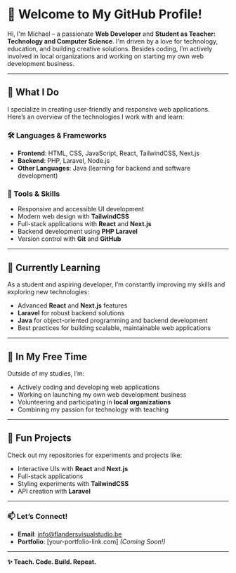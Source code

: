# 👋 Welcome to My GitHub Profile!

Hi, I'm Michael – a passionate **Web Developer** and **Student as Teacher: Technology and Computer Science**. I'm driven by a love for technology, education, and building creative solutions. Besides coding, I’m actively involved in local organizations and working on starting my own web development business.

---

## 🚀 What I Do
I specialize in creating user-friendly and responsive web applications. Here’s an overview of the technologies I work with and learn:

### 🛠️ Languages & Frameworks
- **Frontend**: HTML, CSS, JavaScript, React, TailwindCSS, Next.js  
- **Backend**: PHP, Laravel, Node.js  
- **Other Languages**: Java (learning for backend and software development)  

### 🔧 Tools & Skills
- Responsive and accessible UI development  
- Modern web design with **TailwindCSS**  
- Full-stack applications with **React** and **Next.js**  
- Backend development using **PHP Laravel**  
- Version control with **Git** and **GitHub**  

---

## 🌱 Currently Learning
As a student and aspiring developer, I’m constantly improving my skills and exploring new technologies:  
- Advanced **React** and **Next.js** features  
- **Laravel** for robust backend solutions  
- **Java** for object-oriented programming and backend development  
- Best practices for building scalable, maintainable web applications  

---

## 📝 In My Free Time
Outside of my studies, I’m:  
- Actively coding and developing web applications  
- Working on launching my own web development business  
- Volunteering and participating in **local organizations**  
- Combining my passion for technology with teaching  

---

## 🌟 Fun Projects
Check out my repositories for experiments and projects like:  
- Interactive UIs with **React** and **Next.js**  
- Full-stack applications  
- Styling experiments with **TailwindCSS**  
- API creation with **Laravel**  

---

### 📫 Let’s Connect!
- **Email**: info@flandersvisualstudio.be  
- **Portfolio**: [your-portfolio-link.com] _(Coming Soon!)_  

---
**✨ Teach. Code. Build. Repeat.**
